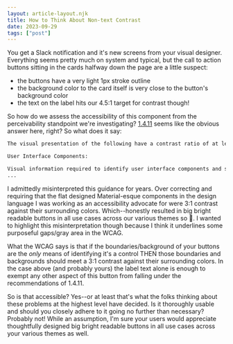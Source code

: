 ```yaml
---
layout: article-layout.njk
title: How to Think About Non-text Contrast
date: 2023-09-29
tags: ["post"]
---
```


You get a Slack notification and it's new screens from your visual designer. Everything seems pretty much on system and typical, but the call to action buttons sitting in the cards halfway down the page are a little suspect:

- the buttons have a very light 1px stroke outline
- the background color to the card itself is very close to the button's background color
- the text on the label hits our 4.5:1 target for contrast though!

So how do we assess the accessibility of this component from the perceivability standpoint we're investigating? [1.4.11](https://www.w3.org/WAI/WCAG21/Understanding/non-text-contrast.html) seems like the obvious answer here, right? So what does it say:

```markdown
The visual presentation of the following have a contrast ratio of at least 3:1 against adjacent color(s):

User Interface Components:

Visual information required to identify user interface components and states, except for inactive components or where the appearance of the component is determined by the user agent and not modified by the author;
...
```

I admittedly misinterpreted this guidance for years. Over correcting and requiring that the flat designed Material-esque components in the design language I was working as an accessibility advocate for were 3:1 contrast against their surrounding colors. Which--honestly resulted in big bright readable buttons in all use cases across our various themes so 🤷. I wanted to highlight this misinterpretation though because I think it underlines some purposeful gaps/gray area in the WCAG.

What the WCAG says is that if the boundaries/background of your buttons are the _only_ means of identifying it's a control THEN those boundaries and backgrounds should meet a 3:1 contrast against their surrounding colors. In the case above (and probably yours) the label text alone is enough to exempt any other aspect of this button from falling under the recommendations of 1.4.11.

So is that accessible? Yes--or at least that's what the folks thinking about these problems at the highest level have decided. Is it thoroughly usable and should you closely adhere to it going no further than necessary? Probably not! While an assumption, I'm sure your users would appreciate thoughtfully designed big bright readable buttons in all use cases across your various themes as well.
